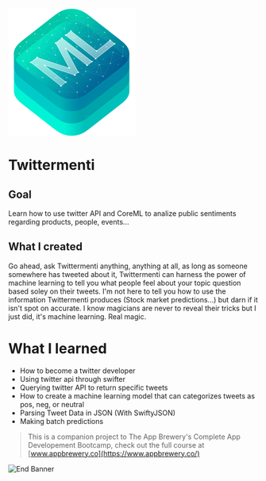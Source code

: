 
![Twittermenti Logo](Documentation/core-ml-128x128_2x.png)

#  Twittermenti

## Goal

Learn how to use twitter API and CoreML to analize public sentiments regarding products, people, events...

## What I created

Go ahead, ask Twittermenti anything, anything at all, as long as someone somewhere has tweeted about it, Twittermenti can harness the power of machine learning to tell you what people feel about your topic question based soley on their tweets. I'm not here to tell you how to use the information Twittermenti produces (Stock market predictions...) but darn if it isn't spot on accurate. I know magicians are never to reveal their tricks but I just did, it's machine learning. Real magic.

# What I learned

* How to become a twitter developer
* Using twitter api through swifter
* Querying twitter API to return specific tweets
* How to create a machine learning model that can categorizes tweets as pos, neg, or neutral
* Parsing Tweet Data in JSON (With SwiftyJSON)
* Making batch predictions



>This is a companion project to The App Brewery's Complete App Developement Bootcamp, check out the full course at [www.appbrewery.co](https://www.appbrewery.co/)

![End Banner](Documentation/readme-end-banner.png)
